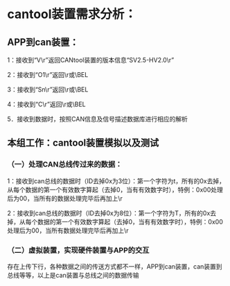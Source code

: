 # cantool装置需求分析：

## APP到can装置：

1：接收到“V\r”返回CANtool装置的版本信息“SV2.5-HV2.0\r”

2：接收到“O1\r”返回\r或\BEL

3：接收到“Sn\r”返回\r或\BEL

4：接收到“C\r”返回\r或\BEL

5．接收到数据时，按照CAN信息及信号描述数据库进行相应的解析

## 本组工作：cantool装置模拟以及测试
	
### （一）处理CAN总线传过来的数据：

1：接收到can总线的数据时（ID去掉0x为3位）：第一个字符为t，所有的0x去掉，从每个数据的第一个有效数字算起（去掉0，当有有效数字时），特例：0x00处理后为00，当所有的数据处理完毕后再加上\r
		
2：接收到can总线的数据时（ID去掉0x为8位）：第一个字符为T，所有的0x去掉，从每个数据的第一个有效数字算起（去掉0，当有有效数字时），特例：0x00处理后为00，当所有数据处理完毕后再加上\r

### （二）虚拟装置，实现硬件装置与APP的交互
		
存在上传下行，各种数据之间的传送方式都不一样，APP到can装置，can装置到总线等等，以上是can装置与总线之间的数据传输

